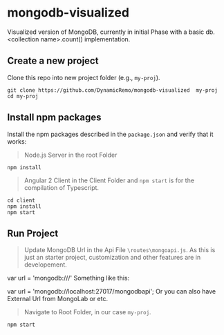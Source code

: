 # mongodb-visualized
Visualized version of MongoDB, currently in initial Phase with a basic db.&lt;collection name>.count() implementation.

## Create a new project 

Clone this repo into new project folder (e.g., `my-proj`).
```shell
git clone https://github.com/DynamicRemo/mongodb-visualized  my-proj
cd my-proj
```

## Install npm packages

Install the npm packages described in the `package.json` and verify that it works:

> Node.js Server in the root Folder

```shell
npm install
```

> Angular 2 Client in the Client Folder and `npm start` is for the compilation of Typescript.

```shell
cd client
npm install
npm start
```

## Run Project
> Update MongoDB Url in the Api File `\routes\mongoapi.js`.
As this is just an starter project, customization and other features are in developement.

var url = 'mongodb://<connection-url>/<database-name>'
Something like this:

var url = 'mongodb://localhost:27017/mongodbapi';
Or you can also have External Url from MongoLab or etc.


> Navigate to Root Folder, in our case `my-proj`.

```shell
npm start
```
